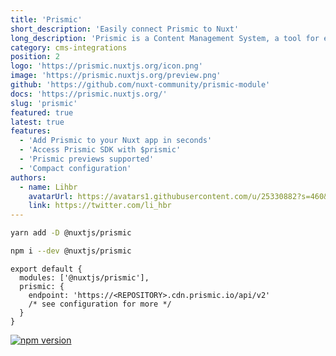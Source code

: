 ```yaml
---
title: 'Prismic'
short_description: 'Easily connect Prismic to Nuxt'
long_description: 'Prismic is a Content Management System, a tool for editing online content. Also known as a headless CMS, an API CMS, a content platform, a tool that easily lets you manage your content.'
category: cms-integrations
position: 2
logo: 'https://prismic.nuxtjs.org/icon.png'
image: 'https://prismic.nuxtjs.org/preview.png'
github: 'https://github.com/nuxt-community/prismic-module'
docs: 'https://prismic.nuxtjs.org/'
slug: 'prismic'
featured: true
latest: true
features:
  - 'Add Prismic to your Nuxt app in seconds'
  - 'Access Prismic SDK with $prismic'
  - 'Prismic previews supported'
  - 'Compact configuration'
authors:
  - name: Lihbr
    avatarUrl: https://avatars1.githubusercontent.com/u/25330882?s=460&v=4
    link: https://twitter.com/li_hbr
---
```


<code-group>
<code-block label="Yarn" active>

```bash
yarn add -D @nuxtjs/prismic
```

  </code-block>
  <code-block label="NPM">

```bash
npm i --dev @nuxtjs/prismic
```

  </code-block>
</code-group>

```js{}[nuxt.config.js]
export default {
  modules: ['@nuxtjs/prismic'],
  prismic: {
    endpoint: 'https://<REPOSITORY>.cdn.prismic.io/api/v2'
    /* see configuration for more */
  }
}
```

<docs-button :docs="docs"></docs-button>

<authors :authors="authors"></authors>

<div class="flex mt-4 space-x-2">
  <a href="https://npmjs.com/package/@nuxtjs/prismic" rel="nofollow"><img src="https://camo.githubusercontent.com/89d2d875e8426ab9e1f0c3d284882244e1c17e13/68747470733a2f2f696d672e736869656c64732e696f2f6e706d2f762f406e7578746a732f707269736d69632f6c61746573742e737667" alt="npm version" data-canonical-src="https://img.shields.io/npm/v/@nuxtjs/prismic/latest.svg" style="max-width:100%;"></a>
</div>
